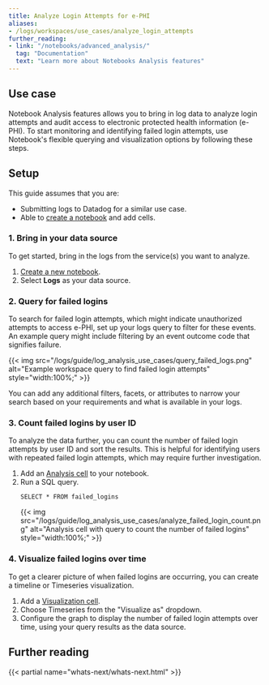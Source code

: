 ```yaml
---
title: Analyze Login Attempts for e-PHI
aliases:
- /logs/workspaces/use_cases/analyze_login_attempts
further_reading:
- link: "/notebooks/advanced_analysis/"
  tag: "Documentation"
  text: "Learn more about Notebooks Analysis features"
---
```


## Use case

Notebook Analysis features allows you to bring in log data to analyze login attempts and audit access to electronic protected health information (e-PHI). To start monitoring and identifying failed login attempts, use Notebook's flexible querying and visualization options by following these steps.

## Setup

This guide assumes that you are:
- Submitting logs to Datadog for a similar use case.
- Able to [create a notebook][1] and add cells.

### 1. Bring in your data source

To get started, bring in the logs from the service(s) you want to analyze.
1. [Create a new notebook][1].
1. Select **Logs** as your data source.

### 2. Query for failed logins

To search for failed login attempts, which might indicate unauthorized attempts to access e-PHI, set up your logs query to filter for these events. An example query might include filtering by an event outcome code that signifies failure.

{{< img src="/logs/guide/log_analysis_use_cases/query_failed_logs.png" alt="Example workspace query to find failed login attempts" style="width:100%;" >}}

You can add any additional filters, facets, or attributes to narrow your search based on your requirements and what is available in your logs.

### 3. Count failed logins by user ID

To analyze the data further, you can count the number of failed login attempts by user ID and sort the results. This is helpful for identifying users with repeated failed login attempts, which may require further investigation.

1. Add an [Analysis cell][3] to your notebook.
1. Run a SQL query.
    ```
    SELECT * FROM failed_logins
    ```
    {{< img src="/logs/guide/log_analysis_use_cases/analyze_failed_login_count.png" alt="Analysis cell with query to count the number of failed logins" style="width:100%;" >}}

### 4. Visualize failed logins over time

To get a clearer picture of when failed logins are occurring, you can create a timeline or Timeseries visualization.
1. Add a [Visualization cell][4].
1. Choose Timeseries from the "Visualize as" dropdown.
1. Configure the graph to display the number of failed login attempts over time, using your query results as the data source.

## Further reading

{{< partial name="whats-next/whats-next.html" >}}

[1]: /notebooks/#creating-a-notebook
[2]: /notebooks/advanced_analysis/
[3]: /notebooks/advanced_analysis/#analysis-cell
[4]: /notebooks/advanced_analysis/#visualizing-transformed-data
